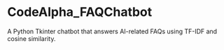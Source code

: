 # CodeAlpha_FAQChatbot
A Python Tkinter chatbot that answers AI-related FAQs using TF-IDF and cosine similarity.

